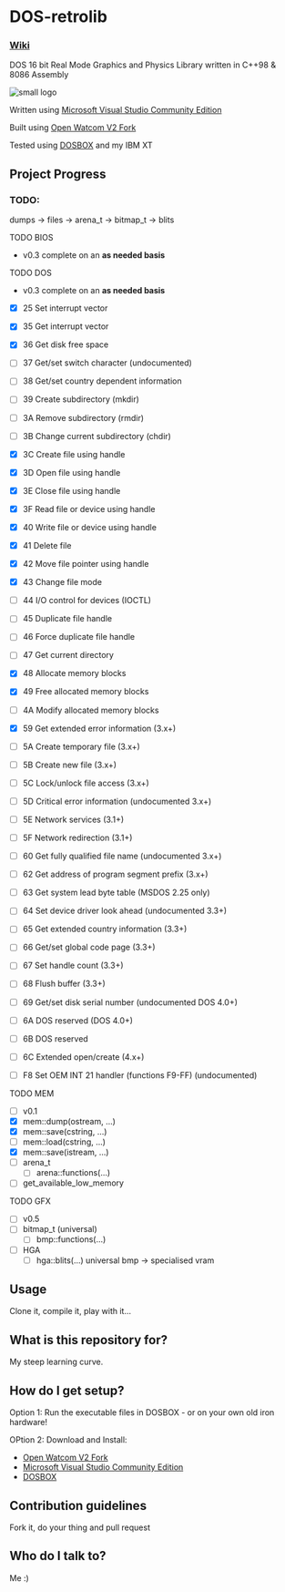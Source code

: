 # DOS-retrolib
### [Wiki](https://github.com/ifknot/DOS-retrolib/wiki)
DOS 16 bit Real Mode Graphics and Physics Library written in C++98 &amp; 8086 Assembly

![small logo](https://cldup.com/MWyAWo2qLY.png) 

Written using [Microsoft Visual Studio Community Edition](https://visualstudio.microsoft.com/vs/community/)

Built using [Open Watcom V2 Fork](https://open-watcom.github.io/)

Tested using [DOSBOX](https://www.dosbox.com/) and my IBM XT


## Project Progress

### TODO:

dumps -> files -> arena_t -> bitmap_t -> blits

TODO BIOS
+ v0.3 complete on an **as needed basis**

TODO DOS
+ v0.3  complete on an **as needed basis**

+ [x] 25  Set interrupt vector
+ [x] 35  Get interrupt vector
+ [x] 36  Get disk free space
+ [ ] 37  Get/set switch character (undocumented)
+ [ ] 38  Get/set country dependent information
+ [ ] 39  Create subdirectory (mkdir)
+ [ ] 3A  Remove subdirectory (rmdir)
+ [ ] 3B  Change current subdirectory (chdir) 
+ [x] 3C  Create file using handle
+ [x] 3D  Open file using handle
+ [x] 3E  Close file using handle
+ [x] 3F  Read file or device using handle
+ [x] 40  Write file or device using handle
+ [x] 41  Delete file
+ [x] 42  Move file pointer using handle
+ [x] 43  Change file mode
+ [ ] 44  I/O control for devices (IOCTL)
+ [ ] 45  Duplicate file handle
+ [ ] 46  Force duplicate file handle
+ [ ] 47  Get current directory
+ [x] 48  Allocate memory blocks
+ [x] 49  Free allocated memory blocks
+ [ ] 4A  Modify allocated memory blocks

+ [x] 59  Get extended error information (3.x+)
+ [ ] 5A  Create temporary file (3.x+)
+ [ ] 5B  Create new file (3.x+)
+ [ ] 5C  Lock/unlock file access (3.x+)
+ [ ] 5D  Critical error information (undocumented 3.x+)
+ [ ] 5E  Network services (3.1+)
+ [ ] 5F  Network redirection (3.1+)
+ [ ] 60  Get fully qualified file name (undocumented 3.x+)
+ [ ] 62  Get address of program segment prefix (3.x+)
+ [ ] 63  Get system lead byte table (MSDOS 2.25 only)
+ [ ] 64  Set device driver look ahead  (undocumented 3.3+)
+ [ ] 65  Get extended country information (3.3+)
+ [ ] 66  Get/set global code page (3.3+)
+ [ ] 67  Set handle count (3.3+)
+ [ ] 68  Flush buffer (3.3+)
+ [ ] 69  Get/set disk serial number (undocumented DOS 4.0+)
+ [ ] 6A  DOS reserved (DOS 4.0+)
+ [ ] 6B  DOS reserved
+ [ ] 6C  Extended open/create (4.x+)
+ [ ] F8  Set OEM INT 21 handler (functions F9-FF) (undocumented)

TODO MEM
+ [ ] v0.1
+ [x] mem::dump(ostream, ...)
+ [x] mem::save(cstring, ...)
+ [ ] mem::load(cstring, ...)
+ [x] mem::save(istream, ...)
+ [ ] arena_t
    + [ ] arena::functions(...)
+ [ ] get_available_low_memory

TODO GFX
+ [ ] v0.5
+ [ ] bitmap_t (universal)
    + [ ] bmp::functions(...)
+ [ ] HGA
    + [ ] hga::blits(...) universal bmp -> specialised vram

## Usage

Clone it, compile it, play with it...

## What is this repository for?

My steep learning curve.

## How do I get setup?

Option 1: Run the executable files in DOSBOX - or on your own old iron hardware!

OPtion 2: Download and Install:

+ [Open Watcom V2 Fork](https://open-watcom.github.io/)
+ [Microsoft Visual Studio Community Edition](https://visualstudio.microsoft.com/vs/community/)
+ [DOSBOX](https://www.dosbox.com/)

## Contribution guidelines

Fork it, do your thing and pull request

## Who do I talk to?

Me :)

